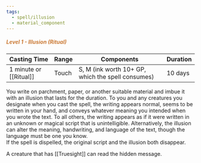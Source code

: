 ```yaml
---
tags:
  - spell/illusion
  - material_component
---
```

##### *<span style="color:rgb(203, 123, 55)">Level 1 - Illusion (Ritual)</span>*

| Casting Time       | Range | Components                                        | Duration |
| ------------------ | ----- | ------------------------------------------------- | -------- |
| 1 minute or [[Ritual]] | Touch | S, M (ink worth 10+ GP, which the spell consumes) | 10 days  |


You write on parchment, paper, or another suitable material and imbue it with an illusion that lasts for the duration. To you and any creatures you designate when you cast the spell, the writing appears normal, seems to be written in your hand, and conveys whatever meaning you intended when you wrote the text. To all others, the writing appears as if it were written in an unknown or magical script that is unintelligible. Alternatively, the illusion can alter the meaning, handwriting, and language of the text, though the language must be one you know.  
If the spell is dispelled, the original script and the illusion both disappear.  

A creature that has [[Truesight]] can read the hidden message.